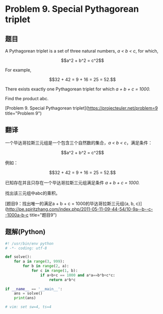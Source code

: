 Problem 9. Special Pythagorean triplet
========================================

## 题目
A Pythagorean triplet is a set of three natural numbers, <i>a < b < c</i>, for which,

<center>$$a^2 + b^2 = c^2$$</center>

For example, 

<center>$$32 + 42 = 9 + 16 = 25 = 52.$$</center>

There exists exactly one Pythagorean triplet for which <i>a + b + c = 1000.</i>

Find the product abc.

[Problem 9. Special Pythagorean triplet](https://projecteuler.net/problem=9 title="Problem 9")

## 翻译
一个毕达哥拉斯三元组是一个包含三个自然数的集合，<i>a < b < c</i>，满足条件：

<center>$$a^2 + b^2 = c^2$$</center>

例如：

<center>$$32 + 42 = 9 + 16 = 25 = 52.$$</center>


已知存在并且只存在一个毕达哥拉斯三元组满足条件 <i>a + b + c = 1000.</i>

找出该三元组中abc的乘积。

[题目9：找出唯一的满足a + b + c = 1000的毕达哥拉斯三元组{a, b, c}](http://pe.spiritzhang.com/index.php/2011-05-11-09-44-54/10-9a--b--c--1000a-b-c title="题目9")

## 题解(Python)
```python
#! /usr/bin/env python
# -*- coding: utf-8

def solve():
    for a in range(3, 999):
        for b in range(2, a):
            for c in range(1, b):
                if a+b+c == 1000 and a*a==b*b+c*c:
                    return a*b*c
            
if __name__ == '__main__':
    ans = solve()
    print(ans)

# vim: set sw=4, ts=4
```


